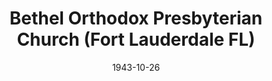 ---
date: &id001 1943-10-26
end_date: null
location:
  address: null
  city: Fort Lauderdale
  state: FL
minister:
- end: 1957-01-01
  name: John Hills
  start: 1945-01-01
  type: pastor
- end: 1964-01-01
  name: Henry Tavares
  start: 1957-01-01
  type: pastor
- end: 1974-01-01
  name: Cornelius Tolsma
  start: 1965-01-01
  type: pastor
- end: 1982-01-01
  name: Donald Taws
  start: 1975-01-01
  type: pastor
- end: 1984-01-01
  name: John Smith
  start: 1983-01-01
  type: pastor
- end: 1993-01-01
  name: Ivan DeMaster
  start: 1985-01-01
  type: pastor
- end: 2000-10-28
  name: Jon Smith
  start: 1993-01-01
  type: pastor
ministers:
- John Hills
- Henry Tavares
- Cornelius Tolsma
- Donald Taws
- John Smith
- Ivan DeMaster
- Jon Smith
name: Bethel Orthodox Presbyterian Church
names: null
origination_date: *id001
raw_data: "FLORIDA  Fort Lauderdale\nBethel Orthodox Presbyterian Church  (October\
  \ 26, 1943\u2013October 28, 2000)\n(withdrew from the Orthodox Presbyterian Church,\
  \ October 28, 2000)\nPastors: John Hills, 1945\u201357\nHenry Tavares, 1957\u2013\
  64\nCornelius Tolsma, 1965\u201374\nDonald Taws, 1975\u201382\nJohn Smith, 1983\u2013\
  84\nIvan DeMaster, 1985\u201393\nJon Smith, 1993\u20132000"
received_from: null
states:
- FL
status:
  active: false
  end_date: 2000-10-28
  reason: withdrawal
  received_from: null
  withdrawal_to: null
title: Bethel Orthodox Presbyterian Church (Fort Lauderdale FL)

---
